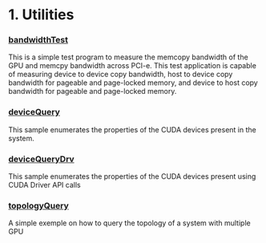 # 1. Utilities


### [bandwidthTest](./bandwidthTest)
This is a simple test program to measure the memcopy bandwidth of the GPU and memcpy bandwidth across PCI-e. This test application is capable of measuring device to device copy bandwidth, host to device copy bandwidth for pageable and page-locked memory, and device to host copy bandwidth for pageable and page-locked memory.

### [deviceQuery](./deviceQuery)
This sample enumerates the properties of the CUDA devices present in the system.

### [deviceQueryDrv](./deviceQueryDrv)
This sample enumerates the properties of the CUDA devices present using CUDA Driver API calls

### [topologyQuery](./topologyQuery)
A simple exemple on how to query the topology of a system with multiple GPU